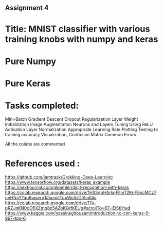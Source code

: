 ## Assignment 4
# Title: MNIST classifier with various training knobs with numpy and keras


# Pure Numpy 
# Pure Keras

# Tasks completed:

Mini-Batch Gradient Descent
Dropout Regularization Layer
Weight Initialization
Image Augmentation
Neurons and Layers Tuning
Using ReLU Activation Layer
Normalization
Appropriate Learning Rate
Plotting Testing to training accuracy
Visualization, Confusion Matrix
Common Errors 

All the colabs are commented 
# References used :

https://github.com/iamtrask/Grokking-Deep-Learning
https://www.tensorflow.org/datasets/keras_example
https://nextjournal.com/gkoehler/digit-recognition-with-keras
https://colab.research.google.com/drive/1HS3qbHArkqFlImT2KnF5pcMCz7ueHNvY?authuser=1#scrollTo=Wo5zDlScdl4s
https://colab.research.google.com/drive/17u-pRZJnKN0gO5XZmq8n5A2bKGrfKEUg#scrollTo=67-lEi5tjYwd
https://www.kaggle.com/yassineghouzam/introduction-to-cnn-keras-0-997-top-6
